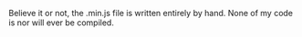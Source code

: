 Believe it or not, the .min.js file is written entirely by hand. None of my code is nor will ever be compiled.
